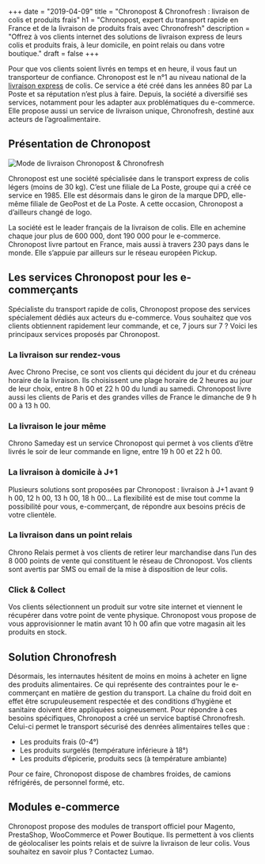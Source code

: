 +++
date = "2019-04-09"
title = "Chronopost & Chronofresh : livraison de colis et produits frais"
h1 = "Chronopost, expert du transport rapide en France et de la livraison de produits frais avec Chronofresh"
description = "Offrez à vos clients internet des solutions de livraison express de leurs colis et produits frais, à leur domicile, en point relais ou dans votre boutique."
draft = false
+++

Pour que vos clients soient livrés en temps et en heure, il vous faut un transporteur de confiance. Chronopost est le n°1 au niveau national de la [livraison express](/ecommerce/tunnel-de-vente/livraison/) de colis. Ce service a été créé dans les années 80 par La Poste et sa réputation n’est plus à faire. Depuis, la société a diversifié ses services, notamment pour les adapter aux problématiques du e-commerce. Elle propose aussi un service de livraison unique, Chronofresh, destiné aux acteurs de l’agroalimentaire.

## Présentation de Chronopost

<img class="animate zoomIn margin-auto" src="/images/livraison/logo-chronofresh.jpg" alt="Mode de livraison Chronopost & Chronofresh" />

Chronopost est une société spécialisée dans le transport express de colis légers (moins de 30 kg). C’est une filiale de La Poste, groupe qui a créé ce service en 1985. Elle est désormais dans le giron de la marque DPD, elle-même filiale de GeoPost et de La Poste. A cette occasion, Chronopost a d’ailleurs changé de logo.

La société est le leader français de la livraison de colis. Elle en achemine chaque jour plus de 600 000, dont 190 000 pour le e-commerce. Chronopost livre partout en France, mais aussi à travers 230 pays dans le monde. Elle s’appuie par ailleurs sur le réseau européen Pickup.

## Les services Chronopost pour les e-commerçants

Spécialiste du transport rapide de colis, Chronopost propose des services spécialement dédiés aux acteurs du e-commerce. Vous souhaitez que vos clients obtiennent rapidement leur commande, et ce, 7 jours sur 7 ? Voici les principaux services proposés par Chronopost.

### La livraison sur rendez-vous

Avec Chrono Precise, ce sont vos clients qui décident du jour et du créneau horaire de la livraison. Ils choisissent une plage horaire de 2 heures au jour de leur choix, entre 8 h 00 et 22 h 00 du lundi au samedi. Chronopost livre aussi les clients de Paris et des grandes villes de France le dimanche de 9 h 00 à 13 h 00.

### La livraison le jour même

Chrono Sameday est un service Chronopost qui permet à vos clients d’être livrés le soir de leur commande en ligne, entre 19 h 00 et 22 h 00.

### La livraison à domicile à J+1

Plusieurs solutions sont proposées par Chronopost : livraison à J+1 avant 9 h 00, 12 h 00, 13 h 00, 18 h 00… La flexibilité est de mise tout comme la possibilité pour vous, e-commerçant, de répondre aux besoins précis de votre clientèle.

### La livraison dans un point relais

Chrono Relais permet à vos clients de retirer leur marchandise dans l’un des 8 000 points de vente qui constituent le réseau de Chronopost. Vos clients sont avertis par SMS ou email de la mise à disposition de leur colis.

### Click & Collect

Vos clients sélectionnent un produit sur votre site internet et viennent le récupérer dans votre point de vente physique. Chronopost vous propose de vous approvisionner le matin avant 10 h 00 afin que votre magasin ait les produits en stock.

## Solution Chronofresh

Désormais, les internautes hésitent de moins en moins à acheter en ligne des produits alimentaires. Ce qui représente des contraintes pour le e-commerçant en matière de gestion du transport. La chaîne du froid doit en effet être scrupuleusement respectée et des conditions d’hygiène et sanitaire doivent être appliquées soigneusement. Pour répondre à ces besoins spécifiques, Chronopost a créé un service baptisé Chronofresh. Celui-ci permet le transport sécurisé des denrées alimentaires telles que :

-	Les produits frais (0-4°)
-	Les produits surgelés (température inférieure à 18°)
-	Les produits d’épicerie, produits secs (à température ambiante)

Pour ce faire, Chronopost dispose de chambres froides, de camions réfrigérés, de personnel formé, etc.

## Modules e-commerce

Chronopost propose des modules de transport officiel pour Magento, PrestaShop, WooCommerce et Power Boutique. Ils permettent à vos clients de géolocaliser les points relais et de suivre la livraison de leur colis. Vous souhaitez en savoir plus ? Contactez Lumao.
